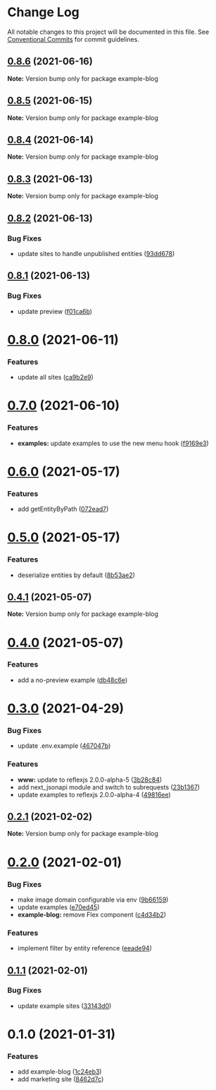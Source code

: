 # Change Log

All notable changes to this project will be documented in this file.
See [Conventional Commits](https://conventionalcommits.org) for commit guidelines.

## [0.8.6](https://github.com/chapter-three/next-drupal/compare/example-blog@0.8.5...example-blog@0.8.6) (2021-06-16)

**Note:** Version bump only for package example-blog





## [0.8.5](https://github.com/chapter-three/next-drupal/compare/example-blog@0.8.4...example-blog@0.8.5) (2021-06-15)

**Note:** Version bump only for package example-blog





## [0.8.4](https://github.com/chapter-three/next-drupal/compare/example-blog@0.8.3...example-blog@0.8.4) (2021-06-14)

**Note:** Version bump only for package example-blog





## [0.8.3](https://github.com/chapter-three/next-drupal/compare/example-blog@0.8.2...example-blog@0.8.3) (2021-06-13)

**Note:** Version bump only for package example-blog





## [0.8.2](https://github.com/chapter-three/next-drupal/compare/example-blog@0.8.1...example-blog@0.8.2) (2021-06-13)


### Bug Fixes

* update sites to handle unpublished entities ([93dd678](https://github.com/chapter-three/next-drupal/commit/93dd6786caff73398dd291c84b41d45c5bc50645))





## [0.8.1](https://github.com/chapter-three/next-drupal/compare/example-blog@0.8.0...example-blog@0.8.1) (2021-06-13)


### Bug Fixes

* update preview ([f01ca6b](https://github.com/chapter-three/next-drupal/commit/f01ca6b9f68ac92c587b11c6e05f1145a57e8995))





# [0.8.0](https://github.com/chapter-three/next-drupal/compare/example-blog@0.7.0...example-blog@0.8.0) (2021-06-11)


### Features

* update all sites ([ca9b2e9](https://github.com/chapter-three/next-drupal/commit/ca9b2e964c5a7fe591602465f2c2516eb4a54a1b))





# [0.7.0](https://github.com/arshad/next-drupal/compare/example-blog@0.6.0...example-blog@0.7.0) (2021-06-10)


### Features

* **examples:** update examples to use the new menu hook ([f9169e3](https://github.com/arshad/next-drupal/commit/f9169e34ab76584db855f1a69df027024156afff))





# [0.6.0](https://github.com/arshad/next-drupal/compare/example-blog@0.5.0...example-blog@0.6.0) (2021-05-17)


### Features

* add getEntityByPath ([072ead7](https://github.com/arshad/next-drupal/commit/072ead7ecc3b7f158e4b81e03d17f0bf1a5b511c))





# [0.5.0](https://github.com/arshad/next-drupal/compare/example-blog@0.4.1...example-blog@0.5.0) (2021-05-17)


### Features

* deserialize entities by default ([8b53ae2](https://github.com/arshad/next-drupal/commit/8b53ae222717b8983568194373be04903944a032))





## [0.4.1](https://github.com/arshad/next-drupal/compare/example-blog@0.4.0...example-blog@0.4.1) (2021-05-07)

**Note:** Version bump only for package example-blog





# [0.4.0](https://github.com/arshad/next-drupal/compare/example-blog@0.3.0...example-blog@0.4.0) (2021-05-07)


### Features

* add a no-preview example ([db48c6e](https://github.com/arshad/next-drupal/commit/db48c6e90ae5100eafb25d3b5688b5ef8131c477))





# [0.3.0](https://github.com/arshad/next-drupal/compare/example-blog@0.2.1...example-blog@0.3.0) (2021-04-29)


### Bug Fixes

* update .env.example ([467047b](https://github.com/arshad/next-drupal/commit/467047b010f54394c52760b9db960b06ee48db61))


### Features

* **www:** update to reflexjs 2.0.0-alpha-5 ([3b28c84](https://github.com/arshad/next-drupal/commit/3b28c84e9b7eefd4892aaf22dea0dd2512091b93))
* add next_jsonapi module and switch to subrequests ([23b1367](https://github.com/arshad/next-drupal/commit/23b136775f7c0f5ee5f386e322affc7fc8adae4f))
* update examples to reflexjs 2.0.0-alpha-4 ([49816ee](https://github.com/arshad/next-drupal/commit/49816ee6ba0f669d45cee6930b449547200ce1c7))





## [0.2.1](https://github.com/arshad/next-drupal/compare/example-blog@0.2.0...example-blog@0.2.1) (2021-02-02)

**Note:** Version bump only for package example-blog





# [0.2.0](https://github.com/arshad/next-drupal/compare/example-blog@0.1.1...example-blog@0.2.0) (2021-02-01)


### Bug Fixes

* make image domain configurable via env ([9b66159](https://github.com/arshad/next-drupal/commit/9b66159561a5e0bf17b4e73c4cde318e06fe938d))
* update examples ([e70ed45](https://github.com/arshad/next-drupal/commit/e70ed459294cb8945f42d04cf7bd20a54ab9fe77))
* **example-blog:** remove Flex component ([c4d34b2](https://github.com/arshad/next-drupal/commit/c4d34b2ff773b39e013becbcabcc58ebf24a80fd))


### Features

* implement filter by entity reference ([eeade94](https://github.com/arshad/next-drupal/commit/eeade9485caaff587735d5d8211a86a88ca8847f))





## [0.1.1](https://github.com/arshad/next-drupal/compare/example-blog@0.1.0...example-blog@0.1.1) (2021-02-01)


### Bug Fixes

* update example sites ([33143d0](https://github.com/arshad/next-drupal/commit/33143d0d5229be6424c41ace2ad846c0d85447d9))





# 0.1.0 (2021-01-31)


### Features

* add example-blog ([1c24eb3](https://github.com/arshad/next-drupal/commit/1c24eb3588696fe35e2a9aa2ac20f9547b901c7c))
* add marketing site ([8462d7c](https://github.com/arshad/next-drupal/commit/8462d7cfcf623a9e8ca03456ebed0bb6ab838e11))
